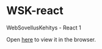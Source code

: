 # WSK-react

WebSovellusKehitys - React 1

Open [here](https://users.metropolia.fi/~neal/WSK/custom-hooks/) to view it in the browser.
